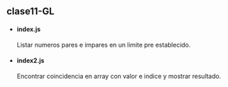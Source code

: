 ## clase11-GL

- #### index.js
  Listar numeros pares e impares en un limite pre establecido.
  
- #### index2.js
  Encontrar coincidencia en array con valor e indice y mostrar resultado.
  
